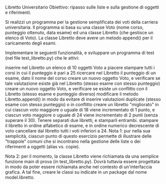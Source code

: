 Libretto Universitario
Obiettivo: ripasso sulle liste e sulla gestione di oggetti e riferimenti.

Si realizzi un programma per la gestione semplificata dei voti della carriera universitaria. Il programma si basa su una classe Voto (nome corso, punteggio ottenuto, data esame) ed una classe Libretto (che gestisce un elenco di Voto). La classe Libretto deve avere un metodo append() per il caricamento degli esami.

Implementare le seguenti funzionalità, e sviluppare un programma di test (nel file test_libretto.py) che le attivi:

inserire nel Libretto un elenco di 10 oggetti Voto a piacere
stampare tutti i corsi in cui il punteggio è pari a 25
ricercare nel Libretto il punteggio di un esame, dato il nome del corso
creare un nuovo oggetto Voto, e verificare se tale valutazione esiste già nel Libretto (stesso esame con stesso punteggio)
creare un nuovo oggetto Voto, e verificare se esiste un conflitto con il Libretto (stesso esame e punteggio diverso)
modificare il metodo Libretto.append() in modo da evitare di inserire valutazioni duplicate (stesso esame con stesso punteggio) o in conflitto
creare un libretto "migliorato" in cui ciascun voto maggiore o uguale di 18 viene incrementato di 1 punto, e ciascun voto maggiore o uguale di 24 viene incrementato di 2 punti (senza superare il 30). Tenere separati due libretti, e stamparli entrambi.
stampare il libretto in ordine alfabetico di esame, e in ordine numerico decrescente di voto
cancellare dal libretto tutti i voti inferiori a 24.
Nota 1: pur nella sua semplicità, ciascun punto di questo esercizio permette di illustrare delle "trappole" comuni che si incontrano nella gestione delle liste o dei riferimenti a oggetti (alias vs. copie).

Nota 2: per il momento, la classe Libretto viene richiamata da una semplice funzione main di prova (in test_libretto.py). Dovrà tuttavia essere progettata in modo da poter essere richiamata anche nel contesto di un'interfaccia grafica. A tal fine, creare le classi su indicate in un package dal nome model.libretto.
